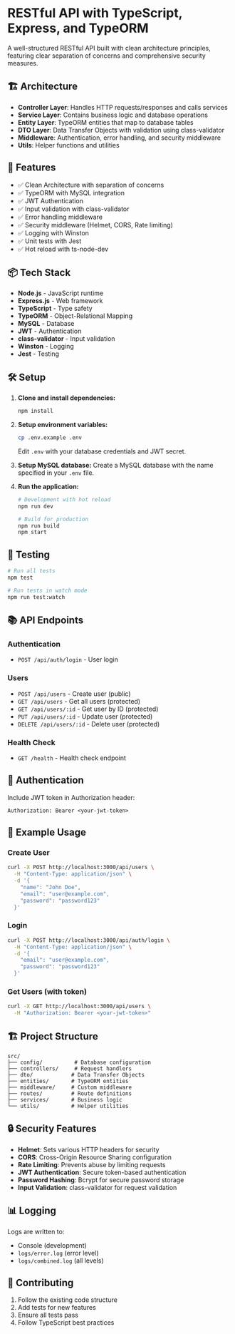 # RESTful API with TypeScript, Express, and TypeORM

A well-structured RESTful API built with clean architecture principles, featuring clear separation of concerns and comprehensive security measures.

## 🏗️ Architecture

- **Controller Layer**: Handles HTTP requests/responses and calls services
- **Service Layer**: Contains business logic and database operations
- **Entity Layer**: TypeORM entities that map to database tables
- **DTO Layer**: Data Transfer Objects with validation using class-validator
- **Middleware**: Authentication, error handling, and security middleware
- **Utils**: Helper functions and utilities

## 🚀 Features

- ✅ Clean Architecture with separation of concerns
- ✅ TypeORM with MySQL integration
- ✅ JWT Authentication
- ✅ Input validation with class-validator
- ✅ Error handling middleware
- ✅ Security middleware (Helmet, CORS, Rate limiting)
- ✅ Logging with Winston
- ✅ Unit tests with Jest
- ✅ Hot reload with ts-node-dev

## 📦 Tech Stack

- **Node.js** - JavaScript runtime
- **Express.js** - Web framework
- **TypeScript** - Type safety
- **TypeORM** - Object-Relational Mapping
- **MySQL** - Database
- **JWT** - Authentication
- **class-validator** - Input validation
- **Winston** - Logging
- **Jest** - Testing

## 🛠️ Setup

1. **Clone and install dependencies:**
   ```bash
   npm install
   ```

2. **Setup environment variables:**
   ```bash
   cp .env.example .env
   ```
   Edit `.env` with your database credentials and JWT secret.

3. **Setup MySQL database:**
   Create a MySQL database with the name specified in your `.env` file.

4. **Run the application:**
   ```bash
   # Development with hot reload
   npm run dev

   # Build for production
   npm run build
   npm start
   ```

## 🧪 Testing

```bash
# Run all tests
npm test

# Run tests in watch mode
npm run test:watch
```

## 📚 API Endpoints

### Authentication
- `POST /api/auth/login` - User login

### Users
- `POST /api/users` - Create user (public)
- `GET /api/users` - Get all users (protected)
- `GET /api/users/:id` - Get user by ID (protected)
- `PUT /api/users/:id` - Update user (protected)
- `DELETE /api/users/:id` - Delete user (protected)

### Health Check
- `GET /health` - Health check endpoint

## 🔐 Authentication

Include JWT token in Authorization header:
```
Authorization: Bearer <your-jwt-token>
```

## 📝 Example Usage

### Create User
```bash
curl -X POST http://localhost:3000/api/users \
  -H "Content-Type: application/json" \
  -d '{
    "name": "John Doe",
    "email": "user@example.com",
    "password": "password123"
  }'
```

### Login
```bash
curl -X POST http://localhost:3000/api/auth/login \
  -H "Content-Type: application/json" \
  -d '{
    "email": "user@example.com",
    "password": "password123"
  }'
```

### Get Users (with token)
```bash
curl -X GET http://localhost:3000/api/users \
  -H "Authorization: Bearer <your-jwt-token>"
```

## 🏗️ Project Structure

```
src/
├── config/          # Database configuration
├── controllers/     # Request handlers
├── dto/            # Data Transfer Objects
├── entities/       # TypeORM entities
├── middleware/     # Custom middleware
├── routes/         # Route definitions
├── services/       # Business logic
└── utils/          # Helper utilities
```

## 🔒 Security Features

- **Helmet**: Sets various HTTP headers for security
- **CORS**: Cross-Origin Resource Sharing configuration
- **Rate Limiting**: Prevents abuse by limiting requests
- **JWT Authentication**: Secure token-based authentication
- **Password Hashing**: Bcrypt for secure password storage
- **Input Validation**: class-validator for request validation

## 📊 Logging

Logs are written to:
- Console (development)
- `logs/error.log` (error level)
- `logs/combined.log` (all levels)

## 🤝 Contributing

1. Follow the existing code structure
2. Add tests for new features
3. Ensure all tests pass
4. Follow TypeScript best practices